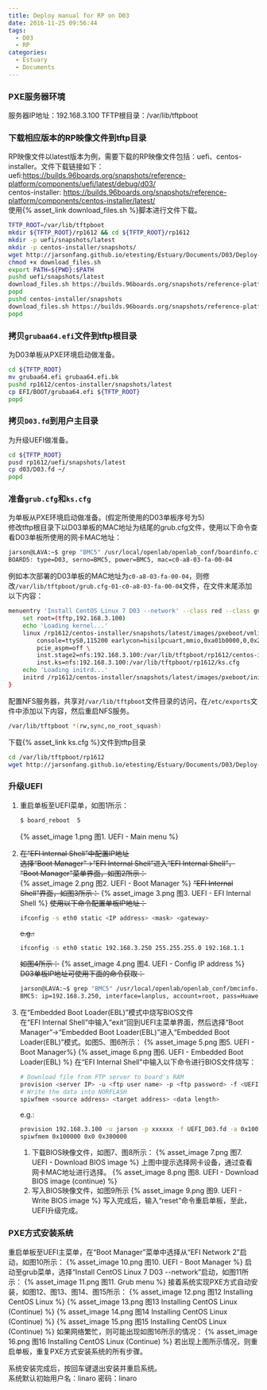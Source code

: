 ```yaml
---
title: Deploy manual for RP on D03
date: 2016-11-25 09:56:44
tags:
  - D03
  - RP
categories:
  - Estuary
  - Documents
---
```


### PXE服务器环境

服务器IP地址：192.168.3.100
TFTP根目录：/var/lib/tftpboot

### 下载相应版本的RP映像文件到tftp目录

RP映像文件以latest版本为例，需要下载的RP映像文件包括：uefi、centos-installer。文件下载链接如下：  
uefi:<https://builds.96boards.org/snapshots/reference-platform/components/uefi/latest/debug/d03/>  
centos-installer: <https://builds.96boards.org/snapshots/reference-platform/components/centos-installer/latest/>  
使用{% asset_link download_files.sh %}脚本进行文件下载。
```bash
TFTP_ROOT=/var/lib/tftpboot
mkdir ${TFTP_ROOT}/rp1612 && cd ${TFTP_ROOT}/rp1612
mkdir -p uefi/snapshots/latest
mkdir -p centos-installer/snapshots/
wget http://jarsonfang.github.io/etesting/Estuary/Documents/D03/Deploy-manual-for-RP-on-D03/download_files.sh
chmod +x download_files.sh
export PATH=${PWD}:$PATH
pushd uefi/snapshots/latest
download_files.sh https://builds.96boards.org/snapshots/reference-platform/components/uefi/latest/debug/d03/
popd
pushd centos-installer/snapshots
download_files.sh https://builds.96boards.org/snapshots/reference-platform/components/centos-installer/latest/
popd
```
<!--more-->

### 拷贝`grubaa64.efi`文件到tftp根目录

为D03单板从PXE环境启动做准备。
```bash
cd ${TFTP_ROOT}
mv grubaa64.efi grubaa64.efi.bk
pushd rp1612/centos-installer/snapshots/latest
cp EFI/BOOT/grubaa64.efi ${TFTP_ROOT}
popd
```

### 拷贝`D03.fd`到用户主目录

为升级UEFI做准备。
```bash
cd ${TFTP_ROOT}
pusd rp1612/uefi/snapshots/latest
cp d03/D03.fd ~/
popd
```

### 准备`grub.cfg`和`ks.cfg`

为单板从PXE环境启动做准备。(假定所使用的D03单板序号为5)  
修改tftp根目录下以D03单板的MAC地址为结尾的grub.cfg文件，使用以下命令查看D03单板所使用的网卡MAC地址：
```bash
jarson@LAVA:~$ grep "BMC5" /usr/local/openlab/openlab_conf/boardinfo.cfg
BOARD5: type=D03, serno=BMC5, power=BMC5, mac=c0-a8-03-fa-00-04
```
例如本次部署的D03单板的MAC地址为`c0-a8-03-fa-00-04`，则修改`/var/lib/tftpboot/grub.cfg-01-c0-a8-03-fa-00-04`文件，在文件末尾添加以下内容：
```bash
menuentry 'Install CentOS Linux 7 D03 --network' --class red --class gnu-linux --class gnu --class os {
    set root=(tftp,192.168.3.100)
    echo 'Loading kernel...'
    linux /rp1612/centos-installer/snapshots/latest/images/pxeboot/vmlinuz ip=eth0:dhcp \
        console=ttyS0,115200 earlycon=hisilpcuart,mmio,0xa01b0000,0,0x2f8 \
        pcie_aspm=off \
        inst.stage2=nfs:192.168.3.100:/var/lib/tftpboot/rp1612/centos-installer/snapshots/latest \
        inst.ks=nfs:192.168.3.100:/var/lib/tftpboot/rp1612/ks.cfg
    echo 'Loading initrd...'
    initrd /rp1612/centos-installer/snapshots/latest/images/pxeboot/initrd.img
}
```
配置NFS服务器，共享对`/var/lib/tftpboot`文件目录的访问，在`/etc/exports`文件中添加以下内容，然后重启NFS服务。
```bash
/var/lib/tftpboot *(rw,sync,no_root_squash)
```
下载{% asset_link ks.cfg %}文件到tftp目录
```bash
cd /var/lib/tftpboot/rp1612
wget http://jarsonfang.github.io/etesting/Estuary/Documents/D03/Deploy-manual-for-RP-on-D03/ks.cfg
```

### 升级UEFI

1. 重启单板至UEFI菜单，如图1所示：  
   ```bash
   $ board_reboot  5
   ```
   {% asset_image 1.png 图1. UEFI - Main menu %}

2. ~~在“EFI Internal Shell”中配置IP地址~~  
   ~~选择“Boot Manager”->“EFI Internal Shell”进入“EFI Internal Shell”，~~  
   ~~“Boot Manager”菜单界面，如图2所示：~~  
   {% asset_image 2.png 图2. UEFI - Boot Manager %}
   ~~“EFI Internal Shell”界面，如图3所示：~~
   {% asset_image 3.png 图3. UEFI - EFI Internal Shell %}
   ~~使用以下命令配置单板IP地址：~~
   ```bash
   ifconfig -s eth0 static <IP address> <mask> <gateway>
   ```
   ~~e.g.:~~
   ```bash
   ifconfig -s eth0 static 192.168.3.250 255.255.255.0 192.168.1.1
   ```
   ~~如图4所示：~~
   {% asset_image 4.png 图4. UEFI - Config IP address %}
   ~~D03单板IP地址可使用下面的命令获取：~~
   ```bash
   jarson@LAVA:~$ grep "BMC5" /usr/local/openlab/openlab_conf/bmcinfo.cfg 
   BMC5: ip=192.168.3.250, interface=lanplus, account=root, pass=Huawei12#$
   ```
3. 在“Embedded Boot Loader(EBL)”模式中烧写BIOS文件  
   在“EFI Internal Shell”中输入“exit”回到UEFI主菜单界面，然后选择“Boot Manager”->“Embedded Boot Loader(EBL)”进入“Embedded Boot Loader(EBL)”模式。如图5、图6所示：
   {% asset_image 5.png 图5. UEFI - Boot Manager%}
   {% asset_image 6.png 图6. UEFI - Embedded Boot Loader(EBL) %}
   在“EFI Internal Shell”中输入以下命令进行BIOS文件烧写：
   ```bash
   # Download file from FTP server to board's RAM
   provision <server IP> -u <ftp user name> -p <ftp password> -f <UEFI binary> -a <download target address>
   # Write the data into NORFLASH
   spiwfmem <source address> <target address> <data length>
   ```
   e.g.:
   ```bash
   provision 192.168.3.100 -u jarson -p xxxxxx -f UEFI_D03.fd -a 0x100000
   spiwfmem 0x100000 0x0 0x300000
   ```
   1) 下载BIOS映像文件，如图7、图8所示：
   {% asset_image 7.png 图7. UEFI - Download BIOS image %}
   上图中提示选择网卡设备，通过查看网卡MAC地址进行选择。
   {% asset_image 8.png 图8. UEFI - Download BIOS image (continue) %}
   2) 写入BIOS映像文件，如图9所示
   {% asset_image 9.png 图9. UEFI - Write BIOS image %}
   写入完成后，输入“reset”命令重启单板，至此，UEFI升级完成。

### PXE方式安装系统

重启单板至UEFI主菜单，在“Boot Manager”菜单中选择从“EFI Network 2”启动，如图10所示：
{% asset_image 10.png 图10. UEFI - Boot Manager %}
启动至grub菜单，选择“Install CentOS Linux 7 D03 --network”启动，如图11所示：
{% asset_image 11.png 图11. Grub menu %}
接着系统实现PXE方式自动安装，如图12、图13、图14、图15所示：
{% asset_image 12.png 图12 Installing CentOS Linux %}
{% asset_image 13.png 图13 Installing CentOS Linux (Continue) %}
{% asset_image 14.png 图14 Installing CentOS Linux (Continue) %}
{% asset_image 15.png 图15 Installing CentOS Linux (Continue) %}
如果网络繁忙，则可能出现如图16所示的情况：
{% asset_image 16.png 图16 Installing CentOS Linux (Continue) %}
若出现上图所示情况，则重启单板，重复PXE方式安装系统的所有步骤。

系统安装完成后，按回车键退出安装并重启系统。  
系统默认初始用户名：linaro 密码：linaro


